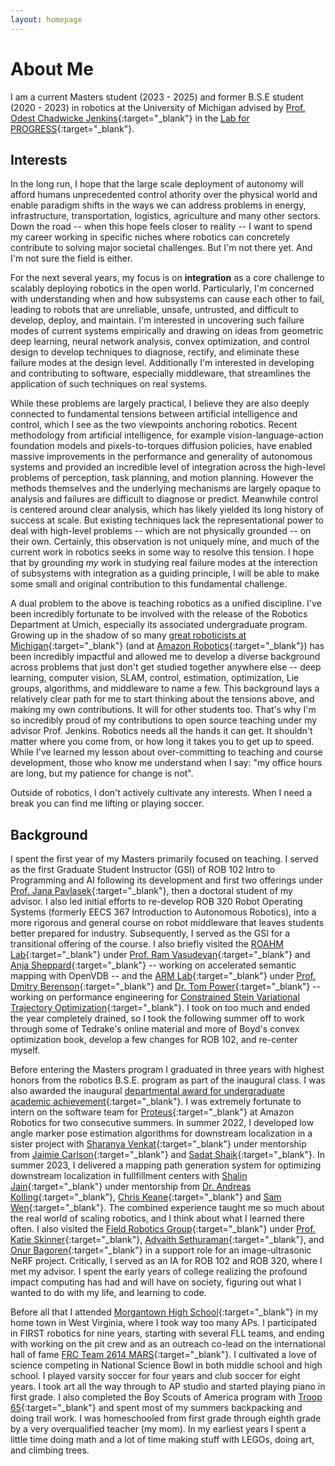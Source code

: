```yaml
---
layout: homepage
---
```


# About Me

I am a current Masters student (2023 - 2025) and former B.S.E student (2020 - 2023) in robotics at the University of Michigan advised by [Prof. Odest Chadwicke Jenkins](https://ocj.name){:target="_blank"} in the [Lab for PROGRESS](https://progress.eecs.umich.edu/){:target="_blank"}.

## Interests

In the long run, I hope that the large scale deployment of autonomy will afford humans unprecedented control athority over the physical world and enable paradigm shifts in the ways we can address problems in energy, infrastructure, transportation, logistics, agriculture and many other sectors. Down the road -- when this hope feels closer to reality -- I want to spend my career working in specific niches where robotics can concretely contribute to solving major societal challenges. But I'm not there yet. And I'm not sure the field is either.

For the next several years, my focus is on **integration** as a core challenge to scalably deploying robotics in the open world. Particularly, I'm concerned with understanding when and how subsystems can cause each other to fail, leading to robots that are unreliable, unsafe, untrusted, and difficult to develop, deploy, and maintain. I'm interested in uncovering such failure modes of current systems empirically and drawing on ideas from geometric deep learning, neural network analysis, convex optimization, and control design to develop techniques to diagnose, rectify, and eliminate these failure modes at the design level. Additionally I'm interested in developing and contributing to software, especially middleware, that streamlines the application of such techniques on real systems.

While these problems are largely practical, I believe they are also deeply connected to fundamental tensions between artificial intelligence and control, which I see as the two viewpoints anchoring robotics. Recent methodology from artificial intelligence, for example vision-language-action foundation models and pixels-to-torques diffusion policies, have enabled massive improvements in the performance and generality of autonomous systems and provided an incredible level of integration across the high-level problems of perception, task planning, and motion planning. However the methods themselves and the underlying mechanisms are largely opaque to analysis and failures are difficult to diagnose or predict. Meanwhile control is centered around clear analysis, which has likely yielded its long history of success at scale. But existing techniques lack the representational power to deal with high-level problems -- which are not physically grounded -- on their own. Certainly, this observation is not uniquely mine, and much of the current work in robotics seeks in some way to resolve this tension. I hope that by grounding *my* work in studying real failure modes at the interection of subsystems with integration as a guiding principle, I will be able to make some small and original contribution to this fundamental challenge.

A dual problem to the above is teaching robotics as a unified discipline. I've been incredibly fortunate to be involved with the release of the Robotics Department at Umich, especially its associated undergraduate program. Growing up in the shadow of so many [great roboticists at Michigan](https://robotics.umich.edu/people/faculty/){:target="_blank"} (and at [Amazon Robotics](https://www.amazon.jobs/en/teams/amazon-robotics){:target="_blank"}) has been incredibly impactful and allowed me to develop a diverse background across problems that just don't get studied together anywhere else -- deep learning, computer vision, SLAM, control, estimation, optimization, Lie groups, algorithms, and middleware to name a few. This background lays a relatively clear path for me to start thinking about the tensions above, and making my own contributions. It will for other students too. That's why I'm so incredibly proud of my contributions to open source teaching under my advisor Prof. Jenkins. Robotics needs all the hands it can get. It shouldn't matter where you come from, or how long it takes you to get up to speed. While I've learned my lesson about over-committing to teaching and course development, those who know me understand when I say: "my office hours are long, but my patience for change is not".

Outside of robotics, I don't actively cultivate any interests. When I need a break you can find me lifting or playing soccer.

## Background

I spent the first year of my Masters primarily focused on teaching. I served as the first Graduate Student Instructor (GSI) of ROB 102 Intro to Programming and AI following its development and first two offerings under [Prof. Jana Pavlasek](https://janapavlasek.com/){:target="_blank"}, then a doctoral student of my advisor. I also led initial efforts to re-develop ROB 320 Robot Operating Systems (formerly EECS 367 Introduction to Autonomous Robotics), into a more rigorous and general course on robot middleware that leaves students better prepared for industry. Subsequently, I served as the GSI for a transitional offering of the course. I also briefly visited the [ROAHM Lab](https://www.roahmlab.com/){:target="_blank"} under [Prof. Ram Vasudevan](https://www.roahmlab.com/ram-personal){:target="_blank"} and [Anja Sheppard](https://anja-sheppard.github.io/){:target="_blank"} -- working on accelerated semantic mapping with OpenVDB -- and the [ARM Lab](https://arm.robotics.umich.edu/){:target="_blank"} under [Prof. Dmitry Berenson](https://berenson.robotics.umich.edu/){:target="_blank"} and [Dr. Tom Power](https://powertj.github.io/){:target="_blank"} -- working on performance engineering for [Constrained Stein Variational Trajectory Optimization](https://arxiv.org/abs/2308.12110){:target="_blank"}. I took on too much and ended the year completely drained, so I took the following summer off to work through some of Tedrake's online material and more of Boyd's convex optimization book, develop a few changes for ROB 102, and re-center myself.

Before entering the Masters program I graduated in three years with highest honors from the robotics B.S.E. program as part of the inaugural class. I was also awarded the inaugural [departmental award for undergraduate academic achievement](https://robotics.umich.edu/2023/robotics-student-award-winners-of-2023/){:target="_blank"}. I was extremely fortunate to intern on the software team for [Proteus](https://www.youtube.com/watch?v=LUnZXBL_lqA){:target="_blank"} at Amazon Robotics for two consecutive summers. In summer 2022, I developed low angle marker pose estimation algorithms for downstream localization in a sister project with [Sharanya Venkat](https://www.linkedin.com/in/sharanya-venkat-aa5960178/){:target="_blank"} under mentorship from [Jaimie Carlson](https://www.linkedin.com/in/jaimie-carlson-55334b133/){:target="_blank"} and [Sadat Shaik](https://www.linkedin.com/in/sadat-shaik-415712126/){:target="_blank"}. In summer 2023, I delivered a mapping path generation system for optimizing downstream localization in fullfillment centers with [Shalin Jain](https://www.linkedin.com/in/shalin-jain/){:target="_blank"} under mentorship from [Dr. Andreas Kolling](https://www.linkedin.com/in/andreas-kolling-phd-2767591/){:target="_blank"}, [Chris Keane](https://www.linkedin.com/in/christopher-keane-5a788548/){:target="_blank"} and [Sam Wen](https://www.linkedin.com/in/tianhongwen/){:target="_blank"}. The combined experience taught me so much about the real world of scaling robotics, and I think about what I learned there often. I also visited the [Field Robotics Group](https://fieldrobotics.engin.umich.edu/){:target="_blank"} under [Prof. Katie Skinner](https://fieldrobotics.engin.umich.edu/team){:target="_blank"}, [Advaith Sethuraman](https://www.advaiths.com/){:target="_blank"}, and [Onur Bagoren](https://www.obagoren.com/){:target="_blank"} in a support role for an image-ultrasonic NeRF project. Critically, I served as an IA for ROB 102 and ROB 320, where I met my advisor. I spent the early years of college realizing the profound impact computing has had and will have on society, figuring out what I wanted to do with my life, and learning to code.

Before all that I attended [Morgantown High School](https://mohigans.mono.k12.wv.us/){:target="_blank"} in my home town in West Virginia, where I took way too many APs. I participated in FIRST robotics for nine years, starting with several FLL teams, and ending with working on the pit crew and as an outreach co-lead on the international hall of fame [FRC Team 2614 MARS](https://www.marsfirst.org/){:target="_blank"}. I cultivated a love of science competing in National Science Bowl in both middle school and high school. I played varsity soccer for four years and club soccer for eight years. I took art all the way through to AP studio and started playing piano in first grade. I also completed the Boy Scouts of America program with [Troop 65](https://troop65wv.org/){:target="_blank"} and spent most of my summers backpacking and doing trail work. I was homeschooled from first grade through eighth grade by a very overqualified teacher (my mom). In my earliest years I spent a little time doing math and a lot of time making stuff with LEGOs, doing art, and climbing trees.